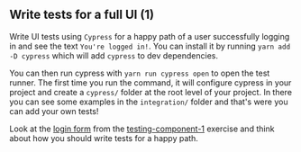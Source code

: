 ## Write tests for a full UI (1)

Write UI tests using `Cypress` for a happy path of a user successfully logging in and see the text `You're logged in!`. You can install it by running `yarn add -D cypress` which will add `cypress` to dev dependencies.

You can then run cypress with `yarn run cypress open` to open the test runner. The first time you run the command, it will configure cypress in your project and create a `cypress/` folder at the root level of your project. In there you can see some examples in the `integration/` folder and that's were you can add your own tests!

Look at the [login form](exercise/src/App.js) from the [testing-component-1](../testing-component-1) exercise and think about how you should write tests for a happy path.
